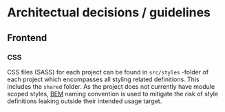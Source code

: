 # Architectual decisions / guidelines

## Frontend

### CSS

CSS files (SASS) for each project can be found in `src/styles` -folder of each project which encompasses all styling related definitions. This includes the `shared` folder. As the project does not currently have module scoped styles, [BEM](https://en.bem.info/methodology/naming-convention/) naming convention is used to mitigate the risk of style definitions leaking outside their intended usage target.
